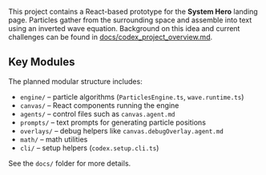 
This project contains a React-based prototype for the **System Hero** landing page.
Particles gather from the surrounding space and assemble into text using an inverted wave equation.
Background on this idea and current challenges can be found in
[docs/codex_project_overview.md](docs/codex_project_overview.md#L30-L67).

## Key Modules

The planned modular structure includes:

- `engine/` – particle algorithms (`ParticlesEngine.ts`, `wave.runtime.ts`)
- `canvas/` – React components running the engine
- `agents/` – control files such as `canvas.agent.md`
- `prompts/` – text prompts for generating particle positions
- `overlays/` – debug helpers like `canvas.debugOverlay.agent.md`
- `math/` – math utilities
- `cli/` – setup helpers (`codex.setup.cli.ts`)

See the `docs/` folder for more details.
